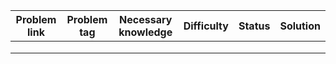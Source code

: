 | Problem link | Problem tag | Necessary knowledge | Difficulty | Status | Solution |
| :----------: | :---------: | :-----------------: | :--------: | :----: | :------: |
|              |             |                     |            |        |          |
|              |             |                     |            |        |          |
|              |             |                     |            |        |          |
